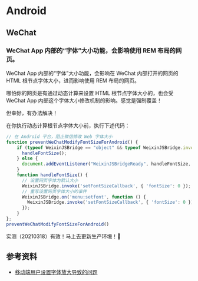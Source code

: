 # Android

## WeChat

### WeChat App 内部的“字体”大小功能，会影响使用 REM 布局的网页。

WeChat App 内部的“字体”大小功能，会影响在 WeChat 内部打开的网页的 HTML 根节点字体大小，进而影响使用 REM 布局的网页。

哪怕你的网页是有通过动态计算来设置 HTML 根节点字体大小的，也会受 WeChat App 内部这个字体大小修改机制的影响。感觉是强制覆盖！

但幸好，有办法解决！

在你执行动态计算根节点字体大小前，执行下述代码：

```javascript
// 在 Android 平台，阻止微信修改 Web 字体大小
function preventWeChatModifyFontSizeForAndroid() {
    if (typeof WeixinJSBridge == "object" && typeof WeixinJSBridge.invoke == "function") {
      handleFontSize();
    } else {
      document.addEventListener("WeixinJSBridgeReady", handleFontSize, false);
    }
    function handleFontSize() {
      // 设置网页字体为默认大小
      WeixinJSBridge.invoke('setFontSizeCallback', { 'fontSize': 0 });
      // 重写设置网页字体大小的事件
      WeixinJSBridge.on('menu:setfont', function () {
        WeixinJSBridge.invoke('setFontSizeCallback', { 'fontSize': 0 });
      });
    }
};
preventWeChatModifyFontSizeForAndroid()
```

实测（20210318）有效！马上去更新生产环境！🙌

## 参考资料

* [移动端用户设置字体放大导致的问题](https://www.cnblogs.com/axl234/p/7753187.html)

